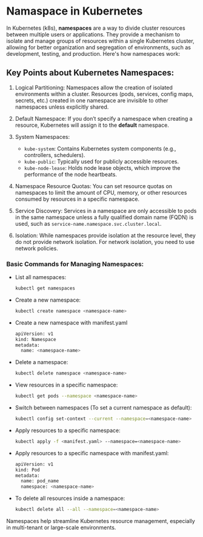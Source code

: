 # Namaspace in Kubernetes
In Kubernetes (k8s), **namespaces** are a way to divide cluster resources between multiple users or applications. They provide a mechanism to isolate and manage groups of resources within a single Kubernetes cluster, allowing for better organization and segregation of environments, such as development, testing, and production. Here's how namespaces work:

## Key Points about Kubernetes Namespaces:

1. Logical Partitioning: Namespaces allow the creation of isolated environments within a cluster. Resources (pods, services, config maps, secrets, etc.) created in one namespace are invisible to other namespaces unless explicitly shared.

2. Default Namespace: If you don’t specify a namespace when creating a resource, Kubernetes will assign it to the **default** namespace.

3. System Namespaces:
   - `kube-system`: Contains Kubernetes system components (e.g., controllers, schedulers).
   - `kube-public`: Typically used for publicly accessible resources.
   - `kube-node-lease`: Holds node lease objects, which improve the performance of the node heartbeats.

4. Namespace Resource Quotas: You can set resource quotas on namespaces to limit the amount of CPU, memory, or other resources consumed by resources in a specific namespace.

5. Service Discovery: Services in a namespace are only accessible to pods in the same namespace unless a fully qualified domain name (FQDN) is used, such as `service-name.namespace.svc.cluster.local`.

6. Isolation: While namespaces provide isolation at the resource level, they do not provide network isolation. For network isolation, you need to use network policies.

### Basic Commands for Managing Namespaces:

- List all namespaces:
  ```bash
  kubectl get namespaces
  ```

- Create a new namespace:
  ```bash
  kubectl create namespace <namespace-name>
  ```

- Create a new namespace with manifest.yaml
  ```bash
  apiVersion: v1
  kind: Namespace
  metadata:
    name: <namespace-name> 
  ```
  
- Delete a namespace:
  ```bash
  kubectl delete namespace <namespace-name>
  ```

- View resources in a specific namespace:
  ```bash
  kubectl get pods --namespace <namespace-name>
  ```

- Switch between namespaces (To set a current namespace as default):
  ```bash
  kubectl config set-context --current --namespace=<namespace-name>
  ```

- Apply resources to a specific namespace:
  ```bash
  kubectl apply -f <manifest.yaml> --namespace=<namespace-name>
  ```

- Apply resources to a specific namespace with manifest.yaml:
  ```bash
  apiVersion: v1
  kind: Pod
  metadata:
    name: pod_name
    namespace: <namespace-name>
  ```
  
- To delete all resources inside a namespace:
  ```bash
  kubectl delete all --all --namespace=<namespace-name>
  ```
Namespaces help streamline Kubernetes resource management, especially in multi-tenant or large-scale environments.
